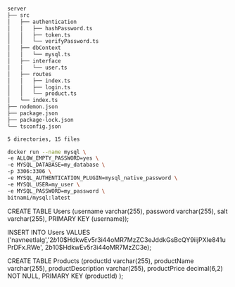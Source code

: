 ```bash
server
├── src
│   ├── authentication
│   │   ├── hashPassword.ts
│   │   ├── token.ts
│   │   └── verifyPassword.ts
│   ├── dbContext
│   │   └── mysql.ts
│   ├── interface
│   │   └── user.ts
│   ├── routes
│   │   ├── index.ts
│   │   ├── login.ts
│   │   └── product.ts
│   └── index.ts
├── nodemon.json
├── package.json
├── package-lock.json
└── tsconfig.json

5 directories, 15 files
```

```bash
docker run --name mysql \
-e ALLOW_EMPTY_PASSWORD=yes \
-e MYSQL_DATABASE=my_database \
-p 3306:3306 \
-e MYSQL_AUTHENTICATION_PLUGIN=mysql_native_password \
-e MYSQL_USER=my_user \
-e MYSQL_PASSWORD=my_password \
bitnami/mysql:latest
```

CREATE TABLE Users (username varchar(255), password varchar(255), salt varchar(255), PRIMARY KEY (username));

INSERT INTO Users VALUES ('navneetlalg','$2b$10$HdkwEv5r3i44oMR7MzZC3eJddkGsBcQY9iijPXIe841uPrDFx.RWe', $2b$10$HdkwEv5r3i44oMR7MzZC3e);

CREATE TABLE Products (productId varchar(255), productName varchar(255), productDescription varchar(255), productPrice decimal(6,2) NOT NULL, PRIMARY KEY (productId) );

